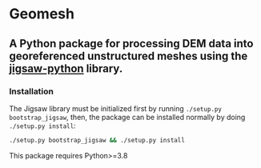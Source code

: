 # Geomesh
## A Python package for processing DEM data into georeferenced unstructured meshes using the [jigsaw-python](https://github.com/dengwirda/jigsaw-python) library.

### Installation

The Jigsaw library must be initialized first by running `./setup.py bootstrap_jigsaw`, then, the package can be installed normally by doing `./setup.py install`:

```bash
./setup.py bootstrap_jigsaw && ./setup.py install
```

This package requires Python>=3.8